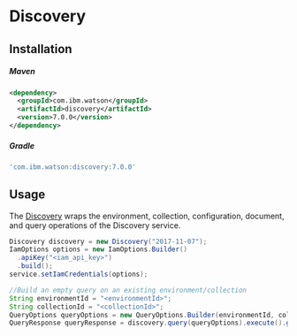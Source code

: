 # Discovery

## Installation

##### Maven
```xml
<dependency>
  <groupId>com.ibm.watson</groupId>
  <artifactId>discovery</artifactId>
  <version>7.0.0</version>
</dependency>
```

##### Gradle
```gradle
'com.ibm.watson:discovery:7.0.0'
```

## Usage
The [Discovery][discovery] wraps the environment, collection, configuration, document, and query operations of the Discovery service.

```java
Discovery discovery = new Discovery("2017-11-07");
IamOptions options = new IamOptions.Builder()
  .apiKey("<iam_api_key>")
  .build();
service.setIamCredentials(options);

//Build an empty query on an existing environment/collection
String environmentId = "<environmentId>";
String collectionId = "<collectionId>";
QueryOptions queryOptions = new QueryOptions.Builder(environmentId, collectionId).build();
QueryResponse queryResponse = discovery.query(queryOptions).execute().getResult();
```

[discovery]: https://console.bluemix.net/docs/services/discovery/getting-started.html
